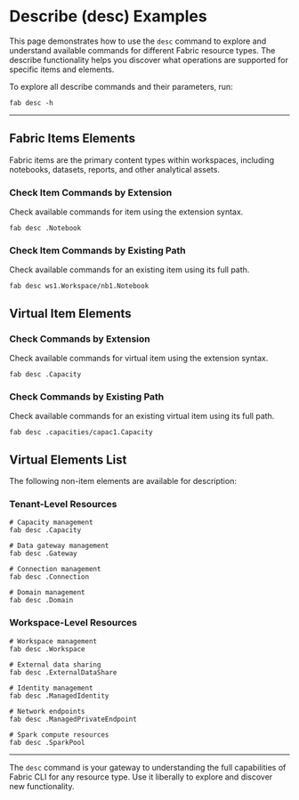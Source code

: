 # Describe (desc) Examples

This page demonstrates how to use the `desc` command to explore and understand available commands for different Fabric resource types. The describe functionality helps you discover what operations are supported for specific items and elements.

To explore all describe commands and their parameters, run:

```
fab desc -h
```

---


## Fabric Items Elements

Fabric items are the primary content types within workspaces, including notebooks, datasets, reports, and other analytical assets.

### Check Item Commands by Extension

Check available commands for item using the extension syntax.

```
fab desc .Notebook
```

### Check Item Commands by Existing Path

Check available commands for an existing item using its full path.

```
fab desc ws1.Workspace/nb1.Notebook
```

## Virtual Item Elements

### Check Commands by Extension

Check available commands for virtual item using the extension syntax.

```
fab desc .Capacity
```

### Check Commands by Existing Path

Check available commands for an existing virtual item using its full path.

```
fab desc .capacities/capac1.Capacity
```

## Virtual Elements List

The following non-item elements are available for description:

### Tenant-Level Resources

```
# Capacity management
fab desc .Capacity

# Data gateway management  
fab desc .Gateway

# Connection management
fab desc .Connection

# Domain management
fab desc .Domain
```

### Workspace-Level Resources

```
# Workspace management
fab desc .Workspace

# External data sharing
fab desc .ExternalDataShare

# Identity management
fab desc .ManagedIdentity

# Network endpoints
fab desc .ManagedPrivateEndpoint

# Spark compute resources
fab desc .SparkPool
```

---


The `desc` command is your gateway to understanding the full capabilities of Fabric CLI for any resource type. Use it liberally to explore and discover new functionality.
